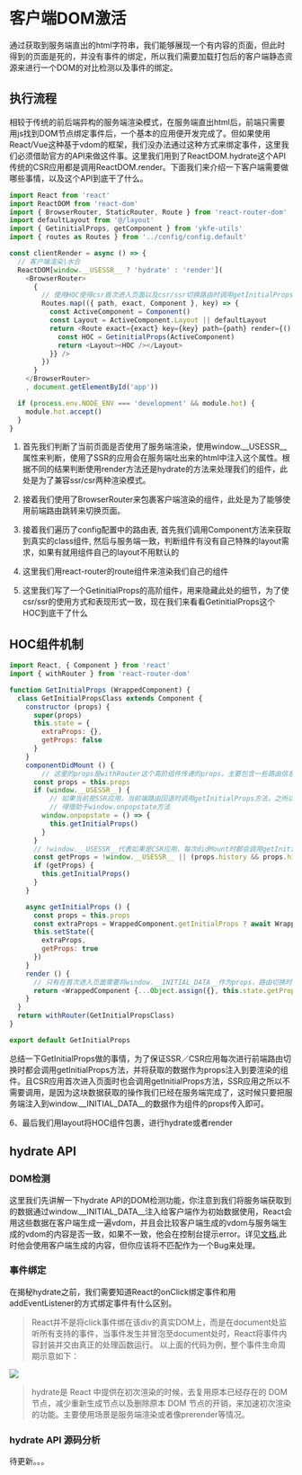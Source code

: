 # 客户端DOM激活

通过获取到服务端直出的html字符串，我们能够展现一个有内容的页面，但此时得到的页面是死的，并没有事件的绑定，所以我们需要加载打包后的客户端静态资源来进行一个DOM的对比检测以及事件的绑定。

## 执行流程

相较于传统的前后端异构的服务端渲染模式，在服务端直出html后，前端只需要用js找到DOM节点绑定事件后，一个基本的应用便开发完成了。但如果使用React/Vue这种基于vdom的框架，我们没办法通过这种方式来绑定事件，这里我们必须借助官方的API来做这件事。这里我们用到了ReactDOM.hydrate这个API传统的CSR应用都是调用ReactDOM.render。下面我们来介绍一下客户端需要做哪些事情，以及这个API到底干了什么。

```js
import React from 'react'
import ReactDOM from 'react-dom'
import { BrowserRouter, StaticRouter, Route } from 'react-router-dom'
import defaultLayout from '@/layout'
import { GetinitialProps, getComponent } from 'ykfe-utils'
import { routes as Routes } from '../config/config.default'

const clientRender = async () => {
  // 客户端渲染|水合
  ReactDOM[window.__USESSR__ ? 'hydrate' : 'render'](
    <BrowserRouter>
      {
        // 使用HOC使得csr首次进入页面以及csr/ssr切换路由时调用getInitialProps
        Routes.map(({ path, exact, Component }, key) => {
          const ActiveComponent = Component()
          const Layout = ActiveComponent.Layout || defaultLayout
          return <Route exact={exact} key={key} path={path} render={() => {
            const HOC = GetinitialProps(ActiveComponent)
            return <Layout><HOC /></Layout>
          }} />
        })
      }
    </BrowserRouter>
    , document.getElementById('app'))

  if (process.env.NODE_ENV === 'development' && module.hot) {
    module.hot.accept()
  }
}
```

1. 首先我们判断了当前页面是否使用了服务端渲染，使用window.__USESSR__属性来判断，使用了SSR的应用会在服务端吐出来的html中注入这个属性。根据不同的结果判断使用render方法还是hydrate的方法来处理我们的组件，此处是为了兼容ssr/csr两种渲染模式。  

2. 接着我们使用了BrowserRouter来包裹客户端渲染的组件，此处是为了能够使用前端路由跳转来切换页面。  

3. 接着我们遍历了config配置中的路由表, 首先我们调用Component方法来获取到真实的class组件, 然后与服务端一致，判断组件有没有自己特殊的layout需求，如果有就用组件自己的layout不用默认的  

4. 这里我们用react-router的route组件来渲染我们自己的组件  

5. 这里我们写了一个GetinitialProps的高阶组件，用来隐藏此处的细节，为了使csr/ssr的使用方式和表现形式一致，现在我们来看看GetinitialProps这个HOC到底干了什么

## HOC组件机制

```js
import React, { Component } from 'react'
import { withRouter } from 'react-router-dom'

function GetInitialProps (WrappedComponent) {
  class GetInitialPropsClass extends Component {
    constructor (props) {
      super(props)
      this.state = {
        extraProps: {},
        getProps: false
      }
    }
    componentDidMount () {
        // 这里的props是withRouter这个高阶组件传递的props，主要包含一些路由信息比如match, params
      const props = this.props
      if (window.__USESSR__) {
          // 如果当前是SSR应用，当前端路由回退时调用getInitialProps方法，之所以要这么做，是因为首次进入页面props.history.action的值就是POP，所以没办法通过值为POP来判断当前是不是回退操作
          // 得借助于window.onpopstate方法
        window.onpopstate = () => {
          this.getInitialProps()
        }
      }
      // !window.__USESSR__代表如果是CSR应用，每次didMount时都会调用getInitialProps方法，|| 后面的语句意思是，当前是SSR应用，当路由进行PUSH操作时调用getInitialProps方法
      const getProps = !window.__USESSR__ || (props.history && props.history.action === 'PUSH')
      if (getProps) {
        this.getInitialProps()
      }
    }

    async getInitialProps () {
      const props = this.props
      const extraProps = WrappedComponent.getInitialProps ? await WrappedComponent.getInitialProps(props) : {}
      this.setState({
        extraProps,
        getProps: true
      })
    }
    render () {
      // 只有在首次进入页面需要将window.__INITIAL_DATA__作为props，路由切换时不需要
      return <WrappedComponent {...Object.assign({}, this.state.getProps ? {} : window.__INITIAL_DATA__, this.state.extraProps)} />
    }
  }
  return withRouter(GetInitialPropsClass)
}

export default GetInitialProps
```

总结一下GetInitialProps做的事情，为了保证SSR／CSR应用每次进行前端路由切换时都会调用getInitialProps方法，并将获取的数据作为props注入到要渲染的组件。且CSR应用首次进入页面时也会调用getInitialProps方法，SSR应用之所以不需要调用，是因为这块数据获取的操作我们已经在服务端完成了，这时候只要把服务端注入到window.__INITIAL_DATA__的数据作为组件的props传入即可。

6、最后我们用layout将HOC组件包裹，进行hydrate或者render

## hydrate API

### DOM检测

这里我们先讲解一下hydrate API的DOM检测功能，你注意到我们将服务端获取到的数据通过window.__INITIAL_DATA__注入给客户端作为初始数据使用，React会用这些数据在客户端生成一遍vdom，并且会比较客户端生成的vdom与服务端生成的vdom的内容是否一致，如果不一致，他会在控制台提示error。详见[文档](https://zh-hans.reactjs.org/docs/react-dom.html#hydrate),此时他会使用客户端生成的内容，但你应该将不匹配作为一个Bug来处理。

### 事件绑定

在揭秘hydrate之前，我们需要知道React的onClick绑定事件和用addEventListener的方式绑定事件有什么区别。
> React并不是将click事件绑在该div的真实DOM上，而是在document处监听所有支持的事件，当事件发生并冒泡至document处时，React将事件内容封装并交由真正的处理函数运行。
以上面的代码为例，整个事件生命周期示意如下：

![](https://user-gold-cdn.xitu.io/2017/10/9/8792eeae6dc6011274986acf42a76b15?imageView2/0/w/1280/h/960/format/webp/ignore-error/1)

> hydrate是 React 中提供在初次渲染的时候，去复用原本已经存在的 DOM 节点，减少重新生成节点以及删除原本 DOM 节点的开销，来加速初次渲染的功能。主要使用场景是服务端渲染或者像prerender等情况。

### hydrate API 源码分析

待更新。。。